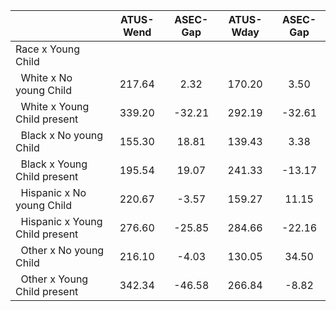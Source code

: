 
|                      |    ATUS-Wend |     ASEC-Gap |    ATUS-Wday |     ASEC-Gap |
| -------------------- | :----------: | :----------: | :----------: | :----------: |
| Race x Young Child   |              |              |              |              |
| &nbsp;&nbsp;White x No young Child |       217.64 |         2.32 |       170.20 |         3.50 |
| &nbsp;&nbsp;White x Young Child present |       339.20 |       -32.21 |       292.19 |       -32.61 |
| &nbsp;&nbsp;Black x No young Child |       155.30 |        18.81 |       139.43 |         3.38 |
| &nbsp;&nbsp;Black x Young Child present |       195.54 |        19.07 |       241.33 |       -13.17 |
| &nbsp;&nbsp;Hispanic x No young Child |       220.67 |        -3.57 |       159.27 |        11.15 |
| &nbsp;&nbsp;Hispanic x Young Child present |       276.60 |       -25.85 |       284.66 |       -22.16 |
| &nbsp;&nbsp;Other x No young Child |       216.10 |        -4.03 |       130.05 |        34.50 |
| &nbsp;&nbsp;Other x Young Child present |       342.34 |       -46.58 |       266.84 |        -8.82 |

